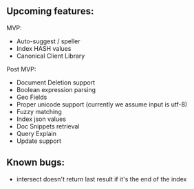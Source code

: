 ## Upcoming features:

MVP:
* Auto-suggest / speller
* Index HASH values
* Canonical Client Library

Post MVP:
* Document Deletion support
* Boolean expression parsing
* Geo Fields
* Proper unicode support (currently we assume input is utf-8)
* Fuzzy matching
* Index json values
* Doc Snippets retrieval
* Query Explain
* Update support
## Known bugs:

* intersect doesn't return last result if it's the end of the index
